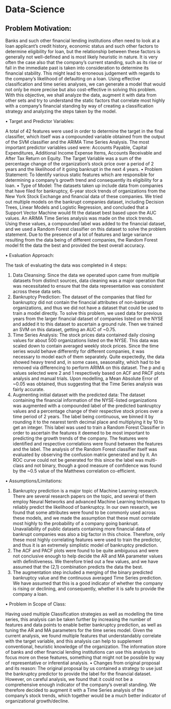 # Data-Science

## Problem Motivation:

Banks and such other financial lending institutions often need to look at a loan applicant’s
credit history, economic status and such other factors to determine eligibility for loan, but
the relationship between these factors is generally not well-defined and is most likely
heuristic in nature. It is very often the case also that the company’s current standing, such
as its rise or fall in the immediate past is taken into consideration to determine its
financial stability. This might lead to erroneous judgement with regards to the company’s
likelihood of defaulting on a loan. Using effective classification and time series analyses,
we can generate a model that would not only be more precise but also cost-effective in
solving this problem. With this objective, we shall analyze the data, augment it with data
from other sets and try to understand the static factors that correlate most highly with a
company’s financial standing by way of creating a classification strategy and analyzing the
steps taken by the model.

• Target and Predictor Variables:

A total of 42 features were used in order to determine the target in the final classifier,
which itself was a compounded variable obtained from the output of the SVM classifier
and the ARIMA Time Series Analysis.
The most important predictor variables used were: Accounts Payable, Capital
Expenditures, Additional Income Expense Items, Accounts Receivable and After Tax
Return on Equity.
The Target Variable was a sum of the percentage change of the organization’s stock price
over a period of 2 years and the likelihood of it going bankrupt in the next 4 years.
• Problem Statement:
To Identify various static features which are responsible for determining a company’s
growth trend and consequently its eligibility for a loan.
• Type of Model:
The datasets taken up include data from companies that have filed for bankruptcy, 6-year
stock trends of organizations from the New York Stock Exchange and financial data of
these companies. We tried out multiple models on the bankrupt companies dataset,
including Decision Trees, Linear Models and Logistic Regression, and concluded that a
Support Vector Machine would fit the dataset best based upon the AUC values. An ARIMA
Time Series analysis was made on the stock trends. Using these values, a compounded
label was added to the financial dataset, and we used a Random Forest classifier on this
dataset to solve the problem statement. Due to the presence of a lot of features and large
variance resulting from the data being of different companies, the Random Forest model
fit the data the best and provided the best overall accuracy.

• Evaluation Approach:

The task of evaluating the data was completed in 4 steps:
1. Data Cleansing: Since the data we operated upon came from multiple datasets from
distinct sources, data cleaning was a major operation that was necessitated to ensure
that the data representation was consistent across these data sets.
2. Bankruptcy Prediction: The dataset of the companies that filed for bankruptcy did not
contain the financial attributes of non-bankrupt organizations, and thus we did not
have a dataset that could be used to train a model directly. To solve this problem, we
used data for previous years from the larger financial dataset of companies listed on
the NYSE and added it to this dataset to ascertain a ground rule. Then we trained an
SVM on this dataset, getting an AUC of ~0.75.
3. Time Series Analysis: The stock prices data contained daily closing values for about 500
organizations listed on the NYSE. This data was scaled down to contain averaged
weekly stock prices. Since the time series would behave differently for different
companies, it was necessary to model each of them separately. Quite expectedly, the
data showed heavy trend and, in some cases, seasonality, which had to be removed
via differencing to perform ARIMA on this dataset. The p and q values selected were 2
and 1 respectively based on ACF and PACF plots analysis and manual trials. Upon
modelling, a Mean Absolute Error of ~0.05 was obtained, thus suggesting that the
Time Series analysis was fairly accurate.
4. Augmenting initial dataset with the predicted data: The dataset containing the
financial information of the NYSE-listed organizations was augmented with a
compounded label of the predicted bankruptcy values and a percentage change of
their respective stock prices over a time period of 2 years. The label being continuous,
we binned it by rounding it to the nearest tenth decimal place and multiplying it by 10
to get an integer. This label was used to train a Random Forest Classifier in order to
ascertain the features it deemed to be most important to predicting the growth trends
of the company. The features were identified and respective correlations were found
between the features and the label. The analysis of the Random Forest classifier itself
was evaluated by observing the confusion matrix generated and by it.
An ROC curve could not be generated for this since the label was multi-class and not
binary, though a good measure of confidence was found by the ~0.5 value of the
Matthews correlation co-efficient.

• Assumptions/Limitations:

1. Bankruptcy prediction is a major topic of Machine Learning research. There are several
research papers on the topic, and several of them employ Neural Networks and
advanced Machine Learning techniques to reliably predict the likelihood of
bankruptcy. In our own research, we found that some attributes were found to be
commonly used across these models, and we made the assumption that these must
correlate most highly to the probability of a company going bankrupt. Unavailability of
public datasets containing more financial data of bankrupt companies was also a big
factor in this choice. Therefore, only these most highly correlating features were used
to train the predictor, and thus it is an extremely simplistic model of bankruptcy
prediction.
2. The ACF and PACF plots were found to be quite ambiguous and were not conclusive
enough to help decide the AR and MA parameter values with definitiveness. We
therefore tried out a few values, and we have assumed that the (2,1) combination
predicts the data the best.
3. The augmentation step included a merging of the binary predicted bankruptcy value
and the continuous averaged Time Series prediction. We have assumed that this is a
good indicator of whether the company is rising or declining, and consequently,
whether it is safe to provide the company a loan.

• Problem in Scope of Class:

Having used multiple Classification strategies as well as modelling the time series, this
analysis can be taken further by increasing the number of features and data points to
enable better bankruptcy prediction, as well as tuning the AR and MA parameters for the
time series model. Given the current analysis, we found multiple features that
understandably correlate with the target variable, and this analysis can help to
supplement conventional, heuristic knowledge of the organization. The information store
of banks and other financial lending institutions can use this analysis to focus more on
these features, something that might not be possible by way of representative or
inferential analysis.
• Changes from original proposal and its reason:
The original proposal by us contained a strategy to use just the bankruptcy predictor to
provide the label for the financial dataset. However, on careful analysis, we found that it
could not be a comprehensive enough indicator of the company’s overall standing. We
therefore decided to augment it with a Time Series analysis of the company’s stock
trends, which together would be a much better indicator of organizational
growth/decline.

